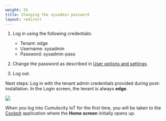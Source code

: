 ```yaml
---
weight: 55
title: Changing the sysadmin password
layout: redirect
---
```


1. Log in using the following credentials:
	- Tenant: edge
	- Username: sysadmin
	- Password: sysadmin-pass

2. Change the password as described in [User options and settings](/users-guide/getting-started/#user-settings).

3. Log out.

Next steps: Log in with the tenant admin credentials provided during post-installation. In the Login screen, the tenant is always **edge**.
<br>

<img src="/images/edge/edge-login-with-tenantid.png" name="Login screen"/>

When you log into Cumulocity IoT for the first time, you will be taken to the [Cockpit](/users-guide/cockpit#overview) application where the **Home screen** initially opens up.